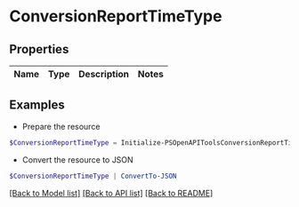 # ConversionReportTimeType
## Properties

Name | Type | Description | Notes
------------ | ------------- | ------------- | -------------

## Examples

- Prepare the resource
```powershell
$ConversionReportTimeType = Initialize-PSOpenAPIToolsConversionReportTimeType 
```

- Convert the resource to JSON
```powershell
$ConversionReportTimeType | ConvertTo-JSON
```

[[Back to Model list]](../README.md#documentation-for-models) [[Back to API list]](../README.md#documentation-for-api-endpoints) [[Back to README]](../README.md)

